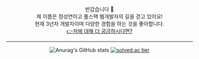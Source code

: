 <!-- ![header](https://capsule-render.vercel.app/api?type=waving&color=auto&height=300&section=header&text=Hi%20there%20👋&fontSize=90) -->
<div align="center">
      
반갑습니다 👋     
제 이름은 정성연이고 풀스택 웹개발자의 길을 걷고 있어요!         
현재 3년차 개발자이며 다양한 경험을 하는 것을 좋아합니다.       
<a href="https://devjsy0897.github.io/devjsy0897/keyboardEvent.html" target="_blank">👉저에 대해 더 궁금하시다면?</a>
      <hr>
 <!-- 
<img src="https://img.shields.io/badge/문자-색코드?style=flat-square&logo=이미지 이름&logoColor=white"/>      
<img src="https://img.shields.io/badge/-brightgreen-brightgreen"/>

<img alt="Html" src ="https://img.shields.io/badge/HTML5-E34F26.svg?&style=for-the-badge&logo=HTML5&logoColor=white"/> 
<img alt="Css" src ="https://img.shields.io/badge/CSS3-1572B6.svg?&style=for-the-badge&logo=CSS3&logoColor=white"/> 
<img alt="JavaScript" src ="https://img.shields.io/badge/JavaScriipt-F7DF1E.svg?&style=for-the-badge&logo=JavaScript&logoColor=black"/>
  
### <a href="https://devjsy0897.github.io/devjsy0897/keyboardEvent.html" target="_blank">👉 My Portfolio </a> -->
<!-- https://jungle.krafton.com/ 이거 참고 -->     
<!--
### 👇First Team Project 'BestPriceMarket'.
> <a href="https://github.com/sowon-dev/bestPriceMarket">Github link</a>

### 👇First Android Application! Calculation.      
> <a href="https://github.com/devjsy0897/Cal">1. Github link</a>      
> <a href="https://play.google.com/store/apps/details?id=com.jsy.cal&hl=ko">2. Google Play Store link</a>
-->

![Anurag's GitHub stats](https://github-readme-stats.vercel.app/api?username=devjsy0897&theme=dark&show_icons=true) [![solved.ac tier](http://mazassumnida.wtf/api/generate_badge?boj=devjsy0897)](https://solved.ac/devjsy0897) 

<!-- 백준 알고리즘 -->      
<!-- [![solved.ac tier](http://mazassumnida.wtf/api/generate_badge?boj=devjsy0897)](https://solved.ac/devjsy0897)     

https://github.com/uyu423/resume-nextjs 참고하기 
-->
 
 </div>
